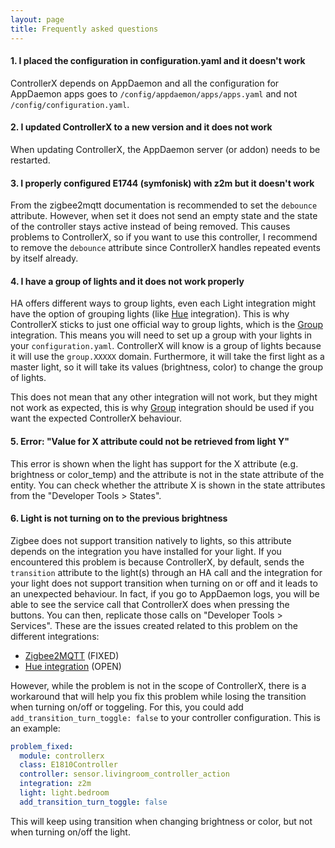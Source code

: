 ```yaml
---
layout: page
title: Frequently asked questions
---
```


#### 1. I placed the configuration in configuration.yaml and it doesn't work

ControllerX depends on AppDaemon and all the configuration for AppDaemon apps goes to `/config/appdaemon/apps/apps.yaml` and not `/config/configuration.yaml`.

#### 2. I updated ControllerX to a new version and it does not work

When updating ControllerX, the AppDaemon server (or addon) needs to be restarted.

#### 3. I properly configured E1744 (symfonisk) with z2m but it doesn't work

From the zigbee2mqtt documentation is recommended to set the `debounce` attribute. However, when set it does not send an empty state and the state of the controller stays active instead of being removed. This causes problems to ControllerX, so if you want to use this controller, I recommend to remove the `debounce` attribute since ControllerX handles repeated events by itself already.

#### 4. I have a group of lights and it does not work properly

HA offers different ways to group lights, even each Light integration might have the option of grouping lights (like [Hue](https://www.home-assistant.io/integrations/hue/) integration). This is why ControllerX sticks to just one official way to group lights, which is the [Group](https://www.home-assistant.io/integrations/group/) integration. This means you will need to set up a group with your lights in your `configuration.yaml`. ControllerX will know is a group of lights because it will use the `group.XXXXX` domain. Furthermore, it will take the first light as a master light, so it will take its values (brightness, color) to change the group of lights.

This does not mean that any other integration will not work, but they might not work as expected, this is why [Group](https://www.home-assistant.io/integrations/group/) integration should be used if you want the expected ControllerX behaviour.

#### 5. Error: "Value for X attribute could not be retrieved from light Y"

This error is shown when the light has support for the X attribute (e.g. brightness or color_temp) and the attribute is not in the state attribute of the entity. You can check whether the attribute X is shown in the state attributes from the "Developer Tools > States".

#### 6. Light is not turning on to the previous brightness

Zigbee does not support transition natively to lights, so this attribute depends on the integration you have installed for your light. If you encountered this problem is because ControllerX, by default, sends the `transition` attribute to the light(s) through an HA call and the integration for your light does not support transition when turning on or off and it leads to an unexpected behaviour. In fact, if you go to AppDaemon logs, you will be able to see the service call that ControllerX does when pressing the buttons. You can then, replicate those calls on "Developer Tools > Services". These are the issues created related to this problem on the different integrations:

- [Zigbee2MQTT](https://github.com/Koenkk/zigbee-herdsman-converters/issues/1073) (FIXED)
- [Hue integration](https://github.com/home-assistant/core/issues/32894) (OPEN)

However, while the problem is not in the scope of ControllerX, there is a workaround that will help you fix this problem while losing the transition when turning on/off or toggeling. For this, you could add `add_transition_turn_toggle: false` to your controller configuration. This is an example:

```yaml
problem_fixed:
  module: controllerx
  class: E1810Controller
  controller: sensor.livingroom_controller_action
  integration: z2m
  light: light.bedroom
  add_transition_turn_toggle: false
```

This will keep using transition when changing brightness or color, but not when turning on/off the light.
